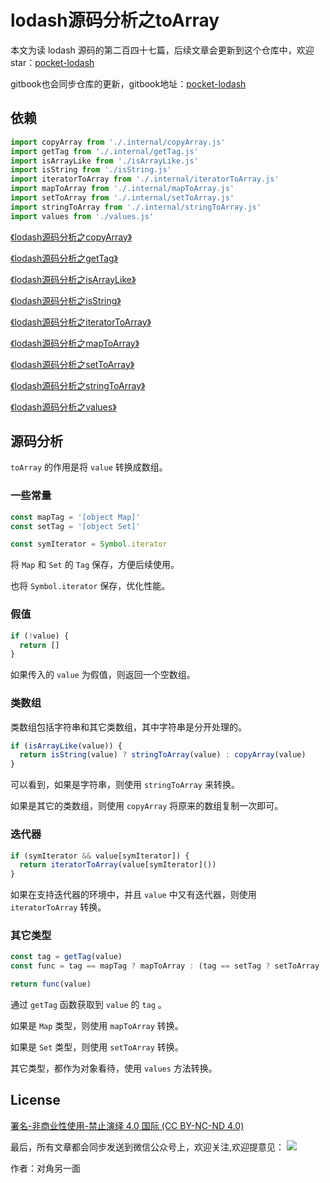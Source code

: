 # lodash源码分析之toArray

本文为读 lodash 源码的第二百四十七篇，后续文章会更新到这个仓库中，欢迎 star：[pocket-lodash](https://github.com/yeyuqiudeng/pocket-lodash)

gitbook也会同步仓库的更新，gitbook地址：[pocket-lodash](https://www.gitbook.com/book/yeyuqiudeng/pocket-lodash/details)

## 依赖

```javascript
import copyArray from './.internal/copyArray.js'
import getTag from './.internal/getTag.js'
import isArrayLike from './isArrayLike.js'
import isString from './isString.js'
import iteratorToArray from './.internal/iteratorToArray.js'
import mapToArray from './.internal/mapToArray.js'
import setToArray from './.internal/setToArray.js'
import stringToArray from './.internal/stringToArray.js'
import values from './values.js'
```

[《lodash源码分析之copyArray》](internal/copyArray.md)

[《lodash源码分析之getTag》](internal/getTag.md)

[《lodash源码分析之isArrayLike》](isArrayLike.md)

[《lodash源码分析之isString》](isString.md)

[《lodash源码分析之iteratorToArray》](internal/iteratorToArray.md)

[《lodash源码分析之mapToArray》](internal/mapToArray.md)

[《lodash源码分析之setToArray》](internal/setToArray.md)

[《lodash源码分析之stringToArray》](internal/stringToArray.md)

[《lodash源码分析之values》](values.md)

## 源码分析

`toArray` 的作用是将 `value` 转换成数组。

### 一些常量

```javascript
const mapTag = '[object Map]'
const setTag = '[object Set]'

const symIterator = Symbol.iterator
```

将 `Map` 和 `Set` 的 `Tag` 保存，方便后续使用。

也将 `Symbol.iterator` 保存，优化性能。

### 假值

```javascript
if (!value) {
  return []
}
```

如果传入的 `value` 为假值，则返回一个空数组。

### 类数组

类数组包括字符串和其它类数组，其中字符串是分开处理的。

```javascript
if (isArrayLike(value)) {
  return isString(value) ? stringToArray(value) : copyArray(value)
}
```

可以看到，如果是字符串，则使用 `stringToArray` 来转换。

如果是其它的类数组，则使用 `copyArray` 将原来的数组复制一次即可。

### 迭代器

```javascript
if (symIterator && value[symIterator]) {
  return iteratorToArray(value[symIterator]())
}
```

如果在支持迭代器的环境中，并且 `value` 中又有迭代器，则使用 `iteratorToArray` 转换。

### 其它类型

```javascript
const tag = getTag(value)
const func = tag == mapTag ? mapToArray : (tag == setTag ? setToArray : values)

return func(value)
```

通过 `getTag` 函数获取到 `value` 的 `tag` 。

如果是 `Map` 类型，则使用 `mapToArray` 转换。

如果是 `Set` 类型，则使用 `setToArray` 转换。

其它类型，都作为对象看待，使用 `values` 方法转换。

## License

[署名-非商业性使用-禁止演绎 4.0 国际 (CC BY-NC-ND 4.0)](http://creativecommons.org/licenses/by-nc-nd/4.0/)

最后，所有文章都会同步发送到微信公众号上，欢迎关注,欢迎提意见：  ![](https://raw.githubusercontent.com/yeyuqiudeng/resource/master/images/qrcode_front-end-article.jpg) 

作者：对角另一面 